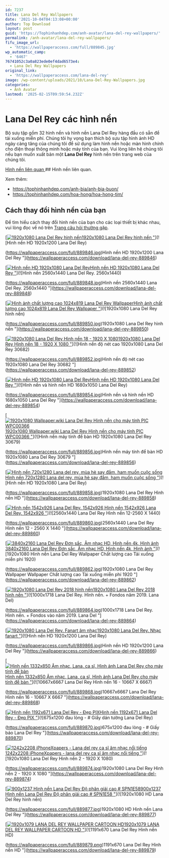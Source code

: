 ```yaml
---
id: 7237
title: Lana Del Rey Wallpapers
date: '2021-10-04T04:13:08+00:00'
author: Top Download
layout: post
guid: 'https://Tophinhanhdep.com/anh-avatar/lana-del-rey-wallpapers/'
permalink: /anh-avatar/lana-del-rey-wallpapers/
fifu_image_url:
  - 'https://wallpaperaccess.com/full/889845.jpg'
wp_automatic_camp:
  - '6467'
76741052c3a0a823ede0ef4dad6573e4:
  - Lana Del Rey Wallpapers
original_link:
  - 'https://wallpaperaccess.com/lana-del-rey'
image: /wp-content/uploads/2021/10/Lana-Del-Rey-Wallpapers.jpg
categories:
  - Ảnh Avatar
lastmod: '2025-02-15T09:59:54.232Z'
---
```

# Lana Del Rey các hình nền

Bộ sưu tập gồm 32 hình nền và hình nền Lana Del Rey hàng đầu có sẵn để tải xuống miễn phí. Chúng tôi hy vọng bạn thích bộ sưu tập hình ảnh HD ngày càng tăng của chúng tôi để sử dụng làm hình nền hoặc màn hình chính cho điện thoại thông minh hoặc máy tính của bạn. Vui lòng liên hệ chúng tôi nếu bạn muốn xuất bản một **Lana Del Rey** hình nền trên trang web của chúng tôi.

[Hình nền liên quan ](#related) ## Hình nền liên quan.

   
 Xem thêm:

   
- <https://tophinhanhdep.com/anh-bia/anh-bia-buon/>
- <https://tophinhanhdep.com/hoa-hong/hoa-hong-tim/>

## Cách thay đổi hình nền của bạn

Để tìm hiểu cách thay đổi hình nền của bạn cho các loại thiết bị khác nhau, vui lòng đọc về nó trên [Trang câu hỏi thường gặp](https://tophinhanhdep.com/faq/).

  
[[![1920x1080 Lana Del Rey hình nền](https://wallpaperaccess.com/full/889845.jpg)1920x1080 Lana Del Rey hình nền "](https://wallpaperaccess.com/download/lana-del-rey-889845)](![Hình nền HD 1920x1200 Lana Del Rey)

(https://wallpaperaccess.com/full/889846.jpg)Hình nền HD 1920x1200 Lana Del Rey "](https://wallpaperaccess.com/download/lana-del-rey-889846)

[[![Hình nền HD 1920x1080 Lana Del Rey](https://wallpaperaccess.com/full/889847.jpg)Hình nền HD 1920x1080 Lana Del Rey "](https://wallpaperaccess.com/download/lana-del-rey-889847)](![Hình nền 2560x1440 Lana Del Rey.  2560x1440)

(https://wallpaperaccess.com/full/889848.jpg)Hình nền 2560x1440 Lana Del Rey. 2560x1440 "](https://wallpaperaccess.com/download/lana-del-rey-889848)

[[![Hình ảnh chất lượng cao 1024x819 Lana Del Rey Wallpaper](https://wallpaperaccess.com/full/889849.jpg)Hình ảnh chất lượng cao 1024x819 Lana Del Rey Wallpaper "](https://wallpaperaccess.com/download/lana-del-rey-889849)](![1920x1080 Lana Del Rey hình nền)

(https://wallpaperaccess.com/full/889850.jpg)1920x1080 Lana Del Rey hình nền "](https://wallpaperaccess.com/download/lana-del-rey-889850)

[[![1920x1080 Lana Del Rey Hình nền 18 - 1920 X 1080](https://wallpaperaccess.com/full/889851.png)1920x1080 Lana Del Rey Hình nền 18 - 1920 X 1080 "](https://wallpaperaccess.com/download/lana-del-rey-889851)](![Hình nền độ nét cao 1920x1080 Lana Del Rey 30682)

(https://wallpaperaccess.com/full/889852.jpg)Hình nền độ nét cao 1920x1080 Lana Del Rey 30682 "](https://wallpaperaccess.com/download/lana-del-rey-889852)

[[![Hình nền HD 1920x1080 Lana Del Rey](https://wallpaperaccess.com/full/889853.jpg)Hình nền HD 1920x1080 Lana Del Rey "](https://wallpaperaccess.com/download/lana-del-rey-889853)](![Hình nền và hình nền HD 1680x1050 Lana Del Rey)

(https://wallpaperaccess.com/full/889854.jpg)Hình nền và hình nền HD 1680x1050 Lana Del Rey "](https://wallpaperaccess.com/download/lana-del-rey-889854)

[[![1920x1080 Wallpaper.wiki Lana Del Rey Hình nền cho máy tính PIC WPC00366](https://wallpaperaccess.com/full/889855.png)1920x1080 Wallpaper.wiki Lana Del Rey Hình nền cho máy tính PIC WPC00366 "](https://wallpaperaccess.com/download/lana-del-rey-889855)](![Hình nền máy tính để bàn HD 1920x1080 Lana Del Rey 30679)

(https://wallpaperaccess.com/full/889856.jpg)Hình nền máy tính để bàn HD 1920x1080 Lana Del Rey 30679 "](https://wallpaperaccess.com/download/lana-del-rey-889856)

[[![Hình nền 720x1280 Lana del rey, mùa hè say đắm, ham muốn cuộc sống](https://wallpaperaccess.com/full/889857.jpg)Hình nền 720x1280 Lana del rey, mùa hè say đắm, ham muốn cuộc sống "](https://wallpaperaccess.com/download/lana-del-rey-889857)](![Hình nền HD 1920x1080 Lana Del Rey)

(https://wallpaperaccess.com/full/889858.jpg)1920x1080 Lana Del Rey Hình nền HD "](https://wallpaperaccess.com/download/lana-del-rey-889858)

[[![Hình nền 1542x926 Lana Del Rey.  1542x926](https://wallpaperaccess.com/full/889859.jpg) Hình nền 1542x926 Lana Del Rey. 1542x926 "](https://wallpaperaccess.com/download/lana-del-rey-889859)](![2560x1440 Lana Del Rey Hình nền 12-2560 X 1440)

(https://wallpaperaccess.com/full/889860.jpg)2560x1440 Lana Del Rey Hình nền 12 - 2560 X 1440 "](https://wallpaperaccess.com/download/lana-del-rey-889860)

[[![3840x2160 Lana Del Rey Đơn sắc, Âm nhạc HD, Hình nền 4k, Hình ảnh](https://wallpaperaccess.com/full/889861.jpg)3840x2160 Lana Del Rey Đơn sắc, Âm nhạc HD, Hình nền 4k, Hình ảnh "](https://wallpaperaccess.com/download/lana-del-rey-889861)](![1920x1080 Hình nền Lana Del Rey Wallpaper Chất lượng cao Tải xuống miễn phí 1920)

(https://wallpaperaccess.com/full/889862.jpg)1920x1080 Lana Del Rey Wallpaper Wallpaper Chất lượng cao Tải xuống miễn phí 1920 "](https://wallpaperaccess.com/download/lana-del-rey-889862)

[[![1920x1080 Lana Del Rey 2018 hình nền](https://wallpaperaccess.com/full/889863.png)1920x1080 Lana Del Rey 2018 hình nền "](https://wallpaperaccess.com/download/lana-del-rey-889863)](![1000x1718 Lana Del Rey.  Hình nền.  + Fondos năm 2019. Lana Del)

(https://wallpaperaccess.com/full/889864.jpg)1000x1718 Lana Del Rey. Hình nền. + Fondos vào năm 2019. Lana Del "](https://wallpaperaccess.com/download/lana-del-rey-889864)

[[![1920x1080 Lana Del Rey.  Fanart âm nhạc](https://wallpaperaccess.com/full/889865.jpg)1920x1080 Lana Del Rey. Nhạc fanart "](https://wallpaperaccess.com/download/lana-del-rey-889865)](![Hình nền HD 1920x1200 Lana Del Rey)

(https://wallpaperaccess.com/full/889866.jpg)Hình nền HD 1920x1200 Lana Del Rey "](https://wallpaperaccess.com/download/lana-del-rey-889866)

[[![Hình nền 1332x850 Âm nhạc, Lana, ca sĩ, Hình ảnh Lana Del Rey cho máy tính để bàn](https://wallpaperaccess.com/full/889867.jpg)Hình nền 1332x850 Âm nhạc, Lana, ca sĩ, Hình ảnh Lana Del Rey cho máy tính để bàn "](https://wallpaperaccess.com/download/lana-del-rey-889867)](![10667x6667 Lana Del Rey Hình nền 16 - 10667 X 6667)

(https://wallpaperaccess.com/full/889868.jpg)10667x6667 Lana Del Rey Hình nền 16 - 10667 X 6667 "](https://wallpaperaccess.com/download/lana-del-rey-889868)

[[![Hình nền 1192x671 Lana Del Rey - Đẹp PIX](https://wallpaperaccess.com/full/889869.jpg)Hình nền 1192x671 Lana Del Rey - Đẹp PIX "](https://wallpaperaccess.com/download/lana-del-rey-889869)](![675x1200 đau lòng - # Giấy dán tường Lana Del Rey)

(https://wallpaperaccess.com/full/889870.jpg)675x1200 đau lòng - # Giấy báo Lana Del Rey "](https://wallpaperaccess.com/download/lana-del-rey-889870)

[[![1242x2208 iPhoneXpapers - Lana del rey ca sĩ âm nhạc nổi tiếng](https://wallpaperaccess.com/full/889873.jpg)1242x2208 iPhoneXpapers - lana del rey ca sĩ âm nhạc nổi tiếng "](https://wallpaperaccess.com/download/lana-del-rey-889873)](![1920x1080 Lana Del Rey Hình nền 2 - 1920 X 1080)

(https://wallpaperaccess.com/full/889874.jpg)1920x1080 Lana Del Rey Hình nền 2 - 1920 X 1080 "](https://wallpaperaccess.com/download/lana-del-rey-889874)

[[![900x1237 Hình nền Lana Del Rey Độ phân giải cao # SPN1E58](https://wallpaperaccess.com/full/889875.jpg)900x1237 Hình nền Lana Del Rey Độ phân giải cao # SPN1E58 "](https://wallpaperaccess.com/download/lana-del-rey-889875)](![1920x1080 HD Lana Del Rey hình nền)

(https://wallpaperaccess.com/full/889877.jpg)1920x1080 HD Hình nền Lana Del Rey "](https://wallpaperaccess.com/download/lana-del-rey-889877)

[[![1920x1079 LANA DEL REY WALLPAPER CARTOON HD](https://wallpaperaccess.com/full/889878.png)1920x1079 LANA DEL REY WALLPAPER CARTOON HD "](https://wallpaperaccess.com/download/lana-del-rey-889878)](![1191x670 Lana Del Rey Hình nền HD)

(https://wallpaperaccess.com/full/889879.png)1191x670 Lana Del Rey Hình nền HD "](https://wallpaperaccess.com/download/lana-del-rey-889879)
